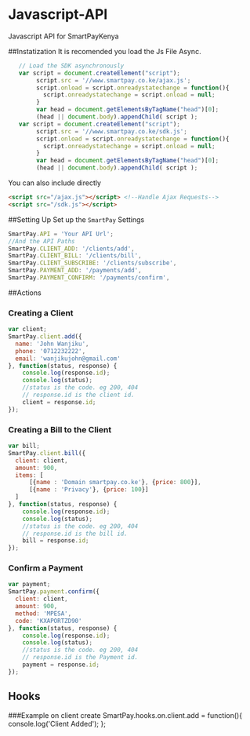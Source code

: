 # Javascript-API
Javascript API for SmartPayKenya

##Instatization
It is recomended you load the Js File Async.

```javascript
   // Load the SDK asynchronously
   var script = document.createElement("script");  
        script.src = '//www.smartpay.co.ke/ajax.js';  
        script.onload = script.onreadystatechange = function(){  
          script.onreadystatechange = script.onload = null;  
        }  
        var head = document.getElementsByTagName("head")[0];  
        (head || document.body).appendChild( script ); 
   var script = document.createElement("script");  
        script.src = '//www.smartpay.co.ke/sdk.js';  
        script.onload = script.onreadystatechange = function(){  
          script.onreadystatechange = script.onload = null;  
        }  
        var head = document.getElementsByTagName("head")[0];  
        (head || document.body).appendChild( script ); 

```
You can also include directly
```html
<script src="/ajax.js"></script> <!--Handle Ajax Requests-->
<script src="/sdk.js"></script>
```
##Setting Up
Set up the `SmartPay` Settings

```javascript
SmartPay.API = 'Your API Url';
//And the API Paths
SmartPay.CLIENT_ADD: '/clients/add',
SmartPay.CLIENT_BILL: '/clients/bill',
SmartPay.CLIENT_SUBSCRIBE: '/clients/subscribe',
SmartPay.PAYMENT_ADD: '/payments/add',
SmartPay.PAYMENT_CONFIRM: '/payments/confirm',
```
##Actions
### Creating a Client
```javascript
var client;
SmartPay.client.add({
  name: 'John Wanjiku',
  phone: '0712232222',
  email: 'wanjikujohn@gmail.com'
}, function(status, response) {
    console.log(response.id);
    console.log(status);
    //status is the code. eg 200, 404
    // response.id is the client id.
    client = response.id;
});
```
### Creating a Bill to the Client
```javascript
var bill;
SmartPay.client.bill({
  client: client,
  amount: 900,
  items: [
      [{name : 'Domain smartpay.co.ke'}, {price: 800}],
      [{name : 'Privacy'}, {price: 100}]
  ]
}, function(status, response) {
    console.log(response.id);
    console.log(status);
    //status is the code. eg 200, 404
    // response.id is the bill id.
    bill = response.id;
});
```
### Confirm a Payment
```javascript
var payment;
SmartPay.payment.confirm({
  client: client,
  amount: 900,
  method: 'MPESA',
  code: 'KXAPORTZD90'
}, function(status, response) {
    console.log(response.id);
    console.log(status);
    //status is the code. eg 200, 404
    // response.id is the Payment id.
    payment = response.id;
});
```

## Hooks
###Example on client create
SmartPay.hooks.on.client.add = function(){
    console.log('Client Added');
};
